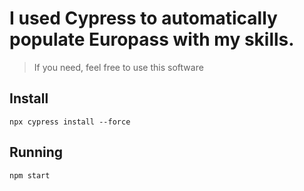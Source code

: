 # I used Cypress to automatically populate Europass with my skills.

>  If you need, feel free to use this software

## Install

```terminal
npx cypress install --force
```

## Running

```terminal
npm start
```
